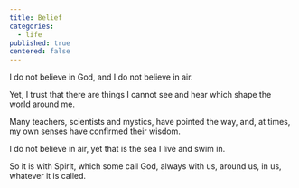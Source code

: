 ```yaml
---
title: Belief
categories:
  - life
published: true
centered: false
---
```


I do not believe in God,
and I do not believe in air.

Yet,
I trust that there are things
I cannot see and hear
which shape the world around me.

Many teachers,
scientists and mystics,
have pointed the way,
and, at times,
my own senses
have confirmed their wisdom.

I do not believe in air,
yet that is the sea
I live and swim in.

So it is with Spirit,
which some call God,
always with us,
around us,
in us,
whatever it is called.
